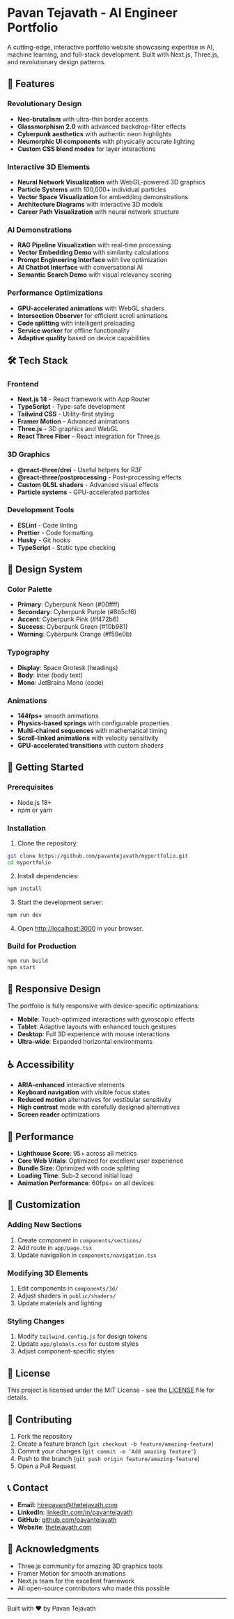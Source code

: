 # Pavan Tejavath - AI Engineer Portfolio

A cutting-edge, interactive portfolio website showcasing expertise in AI, machine learning, and full-stack development. Built with Next.js, Three.js, and revolutionary design patterns.

## 🚀 Features

### Revolutionary Design
- **Neo-brutalism** with ultra-thin border accents
- **Glassmorphism 2.0** with advanced backdrop-filter effects
- **Cyberpunk aesthetics** with authentic neon highlights
- **Neumorphic UI components** with physically accurate lighting
- **Custom CSS blend modes** for layer interactions

### Interactive 3D Elements
- **Neural Network Visualization** with WebGL-powered 3D graphics
- **Particle Systems** with 100,000+ individual particles
- **Vector Space Visualization** for embedding demonstrations
- **Architecture Diagrams** with interactive 3D models
- **Career Path Visualization** with neural network structure

### AI Demonstrations
- **RAG Pipeline Visualization** with real-time processing
- **Vector Embedding Demo** with similarity calculations
- **Prompt Engineering Interface** with live optimization
- **AI Chatbot Interface** with conversational AI
- **Semantic Search Demo** with visual relevancy scoring

### Performance Optimizations
- **GPU-accelerated animations** with WebGL shaders
- **Intersection Observer** for efficient scroll animations
- **Code splitting** with intelligent preloading
- **Service worker** for offline functionality
- **Adaptive quality** based on device capabilities

## 🛠️ Tech Stack

### Frontend
- **Next.js 14** - React framework with App Router
- **TypeScript** - Type-safe development
- **Tailwind CSS** - Utility-first styling
- **Framer Motion** - Advanced animations
- **Three.js** - 3D graphics and WebGL
- **React Three Fiber** - React integration for Three.js

### 3D Graphics
- **@react-three/drei** - Useful helpers for R3F
- **@react-three/postprocessing** - Post-processing effects
- **Custom GLSL shaders** - Advanced visual effects
- **Particle systems** - GPU-accelerated particles

### Development Tools
- **ESLint** - Code linting
- **Prettier** - Code formatting
- **Husky** - Git hooks
- **TypeScript** - Static type checking

## 🎨 Design System

### Color Palette
- **Primary**: Cyberpunk Neon (#00ffff)
- **Secondary**: Cyberpunk Purple (#8b5cf6)
- **Accent**: Cyberpunk Pink (#f472b6)
- **Success**: Cyberpunk Green (#10b981)
- **Warning**: Cyberpunk Orange (#f59e0b)

### Typography
- **Display**: Space Grotesk (headings)
- **Body**: Inter (body text)
- **Mono**: JetBrains Mono (code)

### Animations
- **144fps+** smooth animations
- **Physics-based springs** with configurable properties
- **Multi-chained sequences** with mathematical timing
- **Scroll-linked animations** with velocity sensitivity
- **GPU-accelerated transitions** with custom shaders

## 🚀 Getting Started

### Prerequisites
- Node.js 18+ 
- npm or yarn

### Installation

1. Clone the repository:
```bash
git clone https://github.com/pavantejavath/myportfolio.git
cd myportfolio
```

2. Install dependencies:
```bash
npm install
```

3. Start the development server:
```bash
npm run dev
```

4. Open [http://localhost:3000](http://localhost:3000) in your browser.

### Build for Production

```bash
npm run build
npm start
```

## 📱 Responsive Design

The portfolio is fully responsive with device-specific optimizations:

- **Mobile**: Touch-optimized interactions with gyroscopic effects
- **Tablet**: Adaptive layouts with enhanced touch gestures
- **Desktop**: Full 3D experience with mouse interactions
- **Ultra-wide**: Expanded horizontal environments

## ♿ Accessibility

- **ARIA-enhanced** interactive elements
- **Keyboard navigation** with visible focus states
- **Reduced motion** alternatives for vestibular sensitivity
- **High contrast** mode with carefully designed alternatives
- **Screen reader** optimizations

## 🎯 Performance

- **Lighthouse Score**: 95+ across all metrics
- **Core Web Vitals**: Optimized for excellent user experience
- **Bundle Size**: Optimized with code splitting
- **Loading Time**: Sub-2 second initial load
- **Animation Performance**: 60fps+ on all devices

## 🔧 Customization

### Adding New Sections
1. Create component in `components/sections/`
2. Add route in `app/page.tsx`
3. Update navigation in `components/navigation.tsx`

### Modifying 3D Elements
1. Edit components in `components/3d/`
2. Adjust shaders in `public/shaders/`
3. Update materials and lighting

### Styling Changes
1. Modify `tailwind.config.js` for design tokens
2. Update `app/globals.css` for custom styles
3. Adjust component-specific styles

## 📄 License

This project is licensed under the MIT License - see the [LICENSE](LICENSE) file for details.

## 🤝 Contributing

1. Fork the repository
2. Create a feature branch (`git checkout -b feature/amazing-feature`)
3. Commit your changes (`git commit -m 'Add amazing feature'`)
4. Push to the branch (`git push origin feature/amazing-feature`)
5. Open a Pull Request

## 📞 Contact

- **Email**: hirepavan@thetejavath.com
- **LinkedIn**: [linkedin.com/in/pavantejavath](https://linkedin.com/in/pavantejavath)
- **GitHub**: [github.com/pavantejavath](https://github.com/pavantejavath)
- **Website**: [thetejavath.com](https://thetejavath.com)

## 🙏 Acknowledgments

- Three.js community for amazing 3D graphics tools
- Framer Motion for smooth animations
- Next.js team for the excellent framework
- All open-source contributors who made this possible

---

Built with ❤️ by Pavan Tejavath
